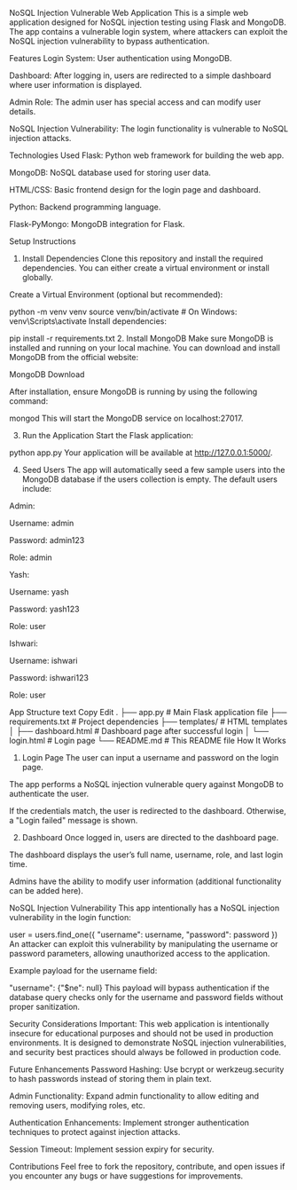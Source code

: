 NoSQL Injection Vulnerable Web Application
This is a simple web application designed for NoSQL injection testing using Flask and MongoDB. The app contains a vulnerable login system, where attackers can exploit the NoSQL injection vulnerability to bypass authentication.

Features
Login System: User authentication using MongoDB.

Dashboard: After logging in, users are redirected to a simple dashboard where user information is displayed.

Admin Role: The admin user has special access and can modify user details.

NoSQL Injection Vulnerability: The login functionality is vulnerable to NoSQL injection attacks.

Technologies Used
Flask: Python web framework for building the web app.

MongoDB: NoSQL database used for storing user data.

HTML/CSS: Basic frontend design for the login page and dashboard.

Python: Backend programming language.

Flask-PyMongo: MongoDB integration for Flask.

Setup Instructions
1. Install Dependencies
Clone this repository and install the required dependencies. You can either create a virtual environment or install globally.

Create a Virtual Environment (optional but recommended):

python -m venv venv
source venv/bin/activate  # On Windows: venv\Scripts\activate
Install dependencies:

pip install -r requirements.txt
2. Install MongoDB
Make sure MongoDB is installed and running on your local machine. You can download and install MongoDB from the official website:

MongoDB Download

After installation, ensure MongoDB is running by using the following command:


mongod
This will start the MongoDB service on localhost:27017.

3. Run the Application
Start the Flask application:


python app.py
Your application will be available at http://127.0.0.1:5000/.

4. Seed Users
The app will automatically seed a few sample users into the MongoDB database if the users collection is empty. The default users include:

Admin:

Username: admin

Password: admin123

Role: admin

Yash:

Username: yash

Password: yash123

Role: user

Ishwari:

Username: ishwari

Password: ishwari123

Role: user

App Structure
text
Copy
Edit
.
├── app.py                 # Main Flask application file
├── requirements.txt       # Project dependencies
├── templates/             # HTML templates
│   ├── dashboard.html     # Dashboard page after successful login
│   └── login.html         # Login page
└── README.md              # This README file
How It Works
1. Login Page
The user can input a username and password on the login page.

The app performs a NoSQL injection vulnerable query against MongoDB to authenticate the user.

If the credentials match, the user is redirected to the dashboard. Otherwise, a "Login failed" message is shown.

2. Dashboard
Once logged in, users are directed to the dashboard page.

The dashboard displays the user’s full name, username, role, and last login time.

Admins have the ability to modify user information (additional functionality can be added here).

NoSQL Injection Vulnerability
This app intentionally has a NoSQL injection vulnerability in the login function:


user = users.find_one({
    "username": username,
    "password": password
})
An attacker can exploit this vulnerability by manipulating the username or password parameters, allowing unauthorized access to the application.

Example payload for the username field:



"username": {"$ne": null}
This payload will bypass authentication if the database query checks only for the username and password fields without proper sanitization.

Security Considerations
Important: This web application is intentionally insecure for educational purposes and should not be used in production environments. It is designed to demonstrate NoSQL injection vulnerabilities, and security best practices should always be followed in production code.

Future Enhancements
Password Hashing: Use bcrypt or werkzeug.security to hash passwords instead of storing them in plain text.

Admin Functionality: Expand admin functionality to allow editing and removing users, modifying roles, etc.

Authentication Enhancements: Implement stronger authentication techniques to protect against injection attacks.

Session Timeout: Implement session expiry for security.

Contributions
Feel free to fork the repository, contribute, and open issues if you encounter any bugs or have suggestions for improvements.

